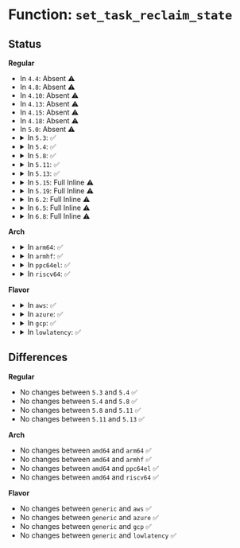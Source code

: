 # Function: <code>set_task_reclaim_state</code>

## Status
<b>Regular</b>
<ul>
<li>
In <code>4.4</code>: Absent ⚠️
</li>
<li>
In <code>4.8</code>: Absent ⚠️
</li>
<li>
In <code>4.10</code>: Absent ⚠️
</li>
<li>
In <code>4.13</code>: Absent ⚠️
</li>
<li>
In <code>4.15</code>: Absent ⚠️
</li>
<li>
In <code>4.18</code>: Absent ⚠️
</li>
<li>
In <code>5.0</code>: Absent ⚠️
</li>
<li>
<details>
<summary>In <code>5.3</code>: ✅</summary>

```c
void set_task_reclaim_state(struct task_struct *task, struct reclaim_state *rs);
```

**Collision:** Unique Static

**Inline:** No

**Transformation:** False

**Instances:**

```
In mm/vmscan.c (ffffffff81228230)
Location: mm/vmscan.c:241
Inline: False
Direct callers:
  - mm/vmscan.c:node_reclaim
  - mm/vmscan.c:node_reclaim
  - mm/vmscan.c:shrink_all_memory
  - mm/vmscan.c:shrink_all_memory
  - mm/vmscan.c:balance_pgdat
  - mm/vmscan.c:balance_pgdat
  - mm/vmscan.c:try_to_free_mem_cgroup_pages
  - mm/vmscan.c:try_to_free_mem_cgroup_pages
  - mm/vmscan.c:try_to_free_pages
  - mm/vmscan.c:try_to_free_pages
```
**Symbols:**

```
ffffffff81228230-ffffffff81228265: set_task_reclaim_state (STB_LOCAL)
```
</details>
</li>
<li>
<details>
<summary>In <code>5.4</code>: ✅</summary>

```c
void set_task_reclaim_state(struct task_struct *task, struct reclaim_state *rs);
```

**Collision:** Unique Static

**Inline:** No

**Transformation:** False

**Instances:**

```
In mm/vmscan.c (ffffffff812360d0)
Location: mm/vmscan.c:174
Inline: False
Direct callers:
  - mm/vmscan.c:node_reclaim
  - mm/vmscan.c:node_reclaim
  - mm/vmscan.c:shrink_all_memory
  - mm/vmscan.c:shrink_all_memory
  - mm/vmscan.c:balance_pgdat
  - mm/vmscan.c:balance_pgdat
  - mm/vmscan.c:try_to_free_mem_cgroup_pages
  - mm/vmscan.c:try_to_free_mem_cgroup_pages
  - mm/vmscan.c:try_to_free_pages
  - mm/vmscan.c:try_to_free_pages
```
**Symbols:**

```
ffffffff812360d0-ffffffff81236105: set_task_reclaim_state (STB_LOCAL)
```
</details>
</li>
<li>
<details>
<summary>In <code>5.8</code>: ✅</summary>

```c
void set_task_reclaim_state(struct task_struct *task, struct reclaim_state *rs);
```

**Collision:** Unique Static

**Inline:** No

**Transformation:** False

**Instances:**

```
In mm/vmscan.c (ffffffff81263760)
Location: mm/vmscan.c:179
Inline: False
Direct callers:
  - mm/vmscan.c:__node_reclaim
  - mm/vmscan.c:__node_reclaim
  - mm/vmscan.c:shrink_all_memory
  - mm/vmscan.c:shrink_all_memory
  - mm/vmscan.c:balance_pgdat
  - mm/vmscan.c:balance_pgdat
  - mm/vmscan.c:try_to_free_mem_cgroup_pages
  - mm/vmscan.c:try_to_free_mem_cgroup_pages
  - mm/vmscan.c:try_to_free_pages
  - mm/vmscan.c:try_to_free_pages
```
**Symbols:**

```
ffffffff81263760-ffffffff81263795: set_task_reclaim_state (STB_LOCAL)
```
</details>
</li>
<li>
<details>
<summary>In <code>5.11</code>: ✅</summary>

```c
void set_task_reclaim_state(struct task_struct *task, struct reclaim_state *rs);
```

**Collision:** Unique Static

**Inline:** No

**Transformation:** False

**Instances:**

```
In mm/vmscan.c (ffffffff8126e0f0)
Location: mm/vmscan.c:172
Inline: False
Direct callers:
  - mm/vmscan.c:__node_reclaim
  - mm/vmscan.c:__node_reclaim
  - mm/vmscan.c:shrink_all_memory
  - mm/vmscan.c:shrink_all_memory
  - mm/vmscan.c:balance_pgdat
  - mm/vmscan.c:balance_pgdat
  - mm/vmscan.c:try_to_free_mem_cgroup_pages
  - mm/vmscan.c:try_to_free_mem_cgroup_pages
  - mm/vmscan.c:try_to_free_pages
  - mm/vmscan.c:try_to_free_pages
```
**Symbols:**

```
ffffffff8126e0f0-ffffffff8126e125: set_task_reclaim_state (STB_LOCAL)
```
</details>
</li>
<li>
<details>
<summary>In <code>5.13</code>: ✅</summary>

```c
void set_task_reclaim_state(struct task_struct *task, struct reclaim_state *rs);
```

**Collision:** Unique Static

**Inline:** No

**Transformation:** False

**Instances:**

```
In mm/vmscan.c (ffffffff81272df0)
Location: mm/vmscan.c:175
Inline: False
Direct callers:
  - mm/vmscan.c:__node_reclaim
  - mm/vmscan.c:__node_reclaim
  - mm/vmscan.c:shrink_all_memory
  - mm/vmscan.c:shrink_all_memory
  - mm/vmscan.c:balance_pgdat
  - mm/vmscan.c:balance_pgdat
  - mm/vmscan.c:try_to_free_mem_cgroup_pages
  - mm/vmscan.c:try_to_free_mem_cgroup_pages
  - mm/vmscan.c:try_to_free_pages
  - mm/vmscan.c:try_to_free_pages
```
**Symbols:**

```
ffffffff81272df0-ffffffff81272e25: set_task_reclaim_state (STB_LOCAL)
```
</details>
</li>
<li>
<details>
<summary>In <code>5.15</code>: Full Inline ⚠️</summary>

**Collision:** Unique Static

**Inline:** Full

**Transformation:** False

**Instances:**

```
In mm/vmscan.c (ffffffff812b6c5b)
Location: mm/vmscan.c:179
Inline: True
Inline callers:
  - mm/vmscan.c:__node_reclaim
  - mm/vmscan.c:__node_reclaim
  - mm/vmscan.c:shrink_all_memory
  - mm/vmscan.c:shrink_all_memory
  - mm/vmscan.c:balance_pgdat
  - mm/vmscan.c:balance_pgdat
  - mm/vmscan.c:try_to_free_mem_cgroup_pages
  - mm/vmscan.c:try_to_free_mem_cgroup_pages
  - mm/vmscan.c:try_to_free_pages
  - mm/vmscan.c:try_to_free_pages
```
</details>
</li>
<li>
<details>
<summary>In <code>5.19</code>: Full Inline ⚠️</summary>

**Collision:** Unique Static

**Inline:** Full

**Transformation:** False

**Instances:**

```
In mm/vmscan.c (ffffffff81312b5e)
Location: mm/vmscan.c:181
Inline: True
Inline callers:
  - mm/vmscan.c:__node_reclaim
  - mm/vmscan.c:__node_reclaim
  - mm/vmscan.c:shrink_all_memory
  - mm/vmscan.c:shrink_all_memory
  - mm/vmscan.c:balance_pgdat
  - mm/vmscan.c:balance_pgdat
  - mm/vmscan.c:try_to_free_mem_cgroup_pages
  - mm/vmscan.c:try_to_free_mem_cgroup_pages
  - mm/vmscan.c:try_to_free_pages
  - mm/vmscan.c:try_to_free_pages
```
</details>
</li>
<li>
<details>
<summary>In <code>6.2</code>: Full Inline ⚠️</summary>

**Collision:** Unique Static

**Inline:** Full

**Transformation:** False

**Instances:**

```
In mm/vmscan.c (ffffffff81385fac)
Location: mm/vmscan.c:195
Inline: True
Inline callers:
  - mm/vmscan.c:__node_reclaim
  - mm/vmscan.c:__node_reclaim
  - mm/vmscan.c:shrink_all_memory
  - mm/vmscan.c:shrink_all_memory
  - mm/vmscan.c:balance_pgdat
  - mm/vmscan.c:balance_pgdat
  - mm/vmscan.c:try_to_free_mem_cgroup_pages
  - mm/vmscan.c:try_to_free_mem_cgroup_pages
  - mm/vmscan.c:try_to_free_pages
  - mm/vmscan.c:try_to_free_pages
  - mm/vmscan.c:lru_gen_seq_write
  - mm/vmscan.c:lru_gen_seq_write
```
</details>
</li>
<li>
<details>
<summary>In <code>6.5</code>: Full Inline ⚠️</summary>

**Collision:** Unique Static

**Inline:** Full

**Transformation:** False

**Instances:**

```
In mm/vmscan.c (ffffffff813b9279)
Location: mm/vmscan.c:508
Inline: True
Inline callers:
  - mm/vmscan.c:__node_reclaim
  - mm/vmscan.c:__node_reclaim
  - mm/vmscan.c:shrink_all_memory
  - mm/vmscan.c:shrink_all_memory
  - mm/vmscan.c:balance_pgdat
  - mm/vmscan.c:balance_pgdat
  - mm/vmscan.c:try_to_free_mem_cgroup_pages
  - mm/vmscan.c:try_to_free_mem_cgroup_pages
  - mm/vmscan.c:try_to_free_pages
  - mm/vmscan.c:try_to_free_pages
  - mm/vmscan.c:lru_gen_seq_write
  - mm/vmscan.c:lru_gen_seq_write
```
</details>
</li>
<li>
<details>
<summary>In <code>6.8</code>: Full Inline ⚠️</summary>

**Collision:** Unique Static

**Inline:** Full

**Transformation:** False

**Instances:**

```
In mm/vmscan.c (ffffffff813e227e)
Location: mm/vmscan.c:247
Inline: True
Inline callers:
  - mm/vmscan.c:__node_reclaim
  - mm/vmscan.c:__node_reclaim
  - mm/vmscan.c:shrink_all_memory
  - mm/vmscan.c:shrink_all_memory
  - mm/vmscan.c:balance_pgdat
  - mm/vmscan.c:balance_pgdat
  - mm/vmscan.c:try_to_free_mem_cgroup_pages
  - mm/vmscan.c:try_to_free_mem_cgroup_pages
  - mm/vmscan.c:try_to_free_pages
  - mm/vmscan.c:try_to_free_pages
  - mm/vmscan.c:lru_gen_seq_write
  - mm/vmscan.c:lru_gen_seq_write
```
</details>
</li>
</ul>
<b>Arch</b>
<ul>
<li>
<details>
<summary>In <code>arm64</code>: ✅</summary>

```c
void set_task_reclaim_state(struct task_struct *task, struct reclaim_state *rs);
```

**Collision:** Unique Static

**Inline:** No

**Transformation:** False

**Instances:**

```
In mm/vmscan.c (ffff8000102c5e98)
Location: mm/vmscan.c:174
Inline: False
Direct callers:
  - mm/vmscan.c:node_reclaim
  - mm/vmscan.c:node_reclaim
  - mm/vmscan.c:balance_pgdat
  - mm/vmscan.c:balance_pgdat
  - mm/vmscan.c:try_to_free_mem_cgroup_pages
  - mm/vmscan.c:try_to_free_mem_cgroup_pages
  - mm/vmscan.c:try_to_free_pages
  - mm/vmscan.c:try_to_free_pages
```
**Symbols:**

```
ffff8000102c5e98-ffff8000102c5eec: set_task_reclaim_state (STB_LOCAL)
```
</details>
</li>
<li>
<details>
<summary>In <code>armhf</code>: ✅</summary>

```c
void set_task_reclaim_state(struct task_struct *task, struct reclaim_state *rs);
```

**Collision:** Unique Static

**Inline:** No

**Transformation:** False

**Instances:**

```
In mm/vmscan.c (c04f1314)
Location: mm/vmscan.c:174
Inline: False
Direct callers:
  - mm/vmscan.c:shrink_all_memory
  - mm/vmscan.c:shrink_all_memory
  - mm/vmscan.c:balance_pgdat
  - mm/vmscan.c:balance_pgdat
  - mm/vmscan.c:try_to_free_mem_cgroup_pages
  - mm/vmscan.c:try_to_free_mem_cgroup_pages
  - mm/vmscan.c:try_to_free_pages
  - mm/vmscan.c:try_to_free_pages
```
**Symbols:**

```
c04f1314-c04f13bc: set_task_reclaim_state (STB_LOCAL)
```
</details>
</li>
<li>
<details>
<summary>In <code>ppc64el</code>: ✅</summary>

```c
void set_task_reclaim_state(struct task_struct *task, struct reclaim_state *rs);
```

**Collision:** Unique Static

**Inline:** No

**Transformation:** False

**Instances:**

```
In mm/vmscan.c (c000000000381e90)
Location: mm/vmscan.c:174
Inline: False
Direct callers:
  - mm/vmscan.c:node_reclaim
  - mm/vmscan.c:node_reclaim
  - mm/vmscan.c:balance_pgdat
  - mm/vmscan.c:balance_pgdat
  - mm/vmscan.c:try_to_free_mem_cgroup_pages
  - mm/vmscan.c:try_to_free_mem_cgroup_pages
  - mm/vmscan.c:try_to_free_pages
  - mm/vmscan.c:try_to_free_pages
```
**Symbols:**

```
c000000000381e90-c000000000381ed4: set_task_reclaim_state (STB_LOCAL)
```
</details>
</li>
<li>
<details>
<summary>In <code>riscv64</code>: ✅</summary>

```c
void set_task_reclaim_state(struct task_struct *task, struct reclaim_state *rs);
```

**Collision:** Unique Static

**Inline:** No

**Transformation:** False

**Instances:**

```
In mm/vmscan.c (ffffffe0001e68ee)
Location: mm/vmscan.c:174
Inline: False
Direct callers:
  - mm/vmscan.c:balance_pgdat
  - mm/vmscan.c:balance_pgdat
  - mm/vmscan.c:try_to_free_mem_cgroup_pages
  - mm/vmscan.c:try_to_free_mem_cgroup_pages
  - mm/vmscan.c:try_to_free_pages
  - mm/vmscan.c:try_to_free_pages
```
**Symbols:**

```
ffffffe0001e68ee-ffffffe0001e6938: set_task_reclaim_state (STB_LOCAL)
```
</details>
</li>
</ul>
<b>Flavor</b>
<ul>
<li>
<details>
<summary>In <code>aws</code>: ✅</summary>

```c
void set_task_reclaim_state(struct task_struct *task, struct reclaim_state *rs);
```

**Collision:** Unique Static

**Inline:** No

**Transformation:** False

**Instances:**

```
In mm/vmscan.c (ffffffff8122e720)
Location: mm/vmscan.c:174
Inline: False
Direct callers:
  - mm/vmscan.c:node_reclaim
  - mm/vmscan.c:node_reclaim
  - mm/vmscan.c:shrink_all_memory
  - mm/vmscan.c:shrink_all_memory
  - mm/vmscan.c:balance_pgdat
  - mm/vmscan.c:balance_pgdat
  - mm/vmscan.c:try_to_free_mem_cgroup_pages
  - mm/vmscan.c:try_to_free_mem_cgroup_pages
  - mm/vmscan.c:try_to_free_pages
  - mm/vmscan.c:try_to_free_pages
```
**Symbols:**

```
ffffffff8122e720-ffffffff8122e755: set_task_reclaim_state (STB_LOCAL)
```
</details>
</li>
<li>
<details>
<summary>In <code>azure</code>: ✅</summary>

```c
void set_task_reclaim_state(struct task_struct *task, struct reclaim_state *rs);
```

**Collision:** Unique Static

**Inline:** No

**Transformation:** False

**Instances:**

```
In mm/vmscan.c (ffffffff812217e0)
Location: mm/vmscan.c:174
Inline: False
Direct callers:
  - mm/vmscan.c:node_reclaim
  - mm/vmscan.c:node_reclaim
  - mm/vmscan.c:shrink_all_memory
  - mm/vmscan.c:shrink_all_memory
  - mm/vmscan.c:balance_pgdat
  - mm/vmscan.c:balance_pgdat
  - mm/vmscan.c:try_to_free_mem_cgroup_pages
  - mm/vmscan.c:try_to_free_mem_cgroup_pages
  - mm/vmscan.c:try_to_free_pages
  - mm/vmscan.c:try_to_free_pages
```
**Symbols:**

```
ffffffff812217e0-ffffffff81221815: set_task_reclaim_state (STB_LOCAL)
```
</details>
</li>
<li>
<details>
<summary>In <code>gcp</code>: ✅</summary>

```c
void set_task_reclaim_state(struct task_struct *task, struct reclaim_state *rs);
```

**Collision:** Unique Static

**Inline:** No

**Transformation:** False

**Instances:**

```
In mm/vmscan.c (ffffffff8122c4c0)
Location: mm/vmscan.c:174
Inline: False
Direct callers:
  - mm/vmscan.c:node_reclaim
  - mm/vmscan.c:node_reclaim
  - mm/vmscan.c:shrink_all_memory
  - mm/vmscan.c:shrink_all_memory
  - mm/vmscan.c:balance_pgdat
  - mm/vmscan.c:balance_pgdat
  - mm/vmscan.c:try_to_free_mem_cgroup_pages
  - mm/vmscan.c:try_to_free_mem_cgroup_pages
  - mm/vmscan.c:try_to_free_pages
  - mm/vmscan.c:try_to_free_pages
```
**Symbols:**

```
ffffffff8122c4c0-ffffffff8122c4f5: set_task_reclaim_state (STB_LOCAL)
```
</details>
</li>
<li>
<details>
<summary>In <code>lowlatency</code>: ✅</summary>

```c
void set_task_reclaim_state(struct task_struct *task, struct reclaim_state *rs);
```

**Collision:** Unique Static

**Inline:** No

**Transformation:** False

**Instances:**

```
In mm/vmscan.c (ffffffff8123b8b0)
Location: mm/vmscan.c:174
Inline: False
Direct callers:
  - mm/vmscan.c:node_reclaim
  - mm/vmscan.c:node_reclaim
  - mm/vmscan.c:shrink_all_memory
  - mm/vmscan.c:shrink_all_memory
  - mm/vmscan.c:balance_pgdat
  - mm/vmscan.c:balance_pgdat
  - mm/vmscan.c:try_to_free_mem_cgroup_pages
  - mm/vmscan.c:try_to_free_mem_cgroup_pages
  - mm/vmscan.c:try_to_free_pages
  - mm/vmscan.c:try_to_free_pages
```
**Symbols:**

```
ffffffff8123b8b0-ffffffff8123b8e5: set_task_reclaim_state (STB_LOCAL)
```
</details>
</li>
</ul>

## Differences
<b>Regular</b>
<ul>
<li>
No changes between <code>5.3</code> and <code>5.4</code> ✅
</li>
<li>
No changes between <code>5.4</code> and <code>5.8</code> ✅
</li>
<li>
No changes between <code>5.8</code> and <code>5.11</code> ✅
</li>
<li>
No changes between <code>5.11</code> and <code>5.13</code> ✅
</li>
</ul>
<b>Arch</b>
<ul>
<li>
No changes between <code>amd64</code> and <code>arm64</code> ✅
</li>
<li>
No changes between <code>amd64</code> and <code>armhf</code> ✅
</li>
<li>
No changes between <code>amd64</code> and <code>ppc64el</code> ✅
</li>
<li>
No changes between <code>amd64</code> and <code>riscv64</code> ✅
</li>
</ul>
<b>Flavor</b>
<ul>
<li>
No changes between <code>generic</code> and <code>aws</code> ✅
</li>
<li>
No changes between <code>generic</code> and <code>azure</code> ✅
</li>
<li>
No changes between <code>generic</code> and <code>gcp</code> ✅
</li>
<li>
No changes between <code>generic</code> and <code>lowlatency</code> ✅
</li>
</ul>
